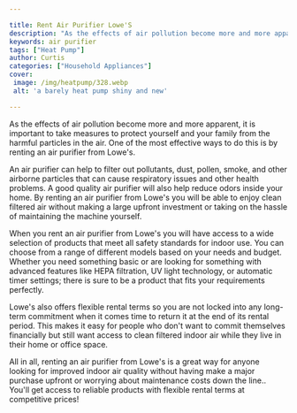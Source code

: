```yaml
---

title: Rent Air Purifier Lowe'S
description: "As the effects of air pollution become more and more apparent, it is important to take measures to protect yourself and your famil...continue on"
keywords: air purifier
tags: ["Heat Pump"]
author: Curtis
categories: ["Household Appliances"]
cover: 
 image: /img/heatpump/328.webp
 alt: 'a barely heat pump shiny and new'

---
```


As the effects of air pollution become more and more apparent, it is important to take measures to protect yourself and your family from the harmful particles in the air. One of the most effective ways to do this is by renting an air purifier from Lowe's. 

An air purifier can help to filter out pollutants, dust, pollen, smoke, and other airborne particles that can cause respiratory issues and other health problems. A good quality air purifier will also help reduce odors inside your home. By renting an air purifier from Lowe's you will be able to enjoy clean filtered air without making a large upfront investment or taking on the hassle of maintaining the machine yourself. 

When you rent an air purifier from Lowe's you will have access to a wide selection of products that meet all safety standards for indoor use. You can choose from a range of different models based on your needs and budget. Whether you need something basic or are looking for something with advanced features like HEPA filtration, UV light technology, or automatic timer settings; there is sure to be a product that fits your requirements perfectly. 

Lowe's also offers flexible rental terms so you are not locked into any long-term commitment when it comes time to return it at the end of its rental period. This makes it easy for people who don't want to commit themselves financially but still want access to clean filtered indoor air while they live in their home or office space. 

All in all, renting an air purifier from Lowe's is a great way for anyone looking for improved indoor air quality without having make a major purchase upfront or worrying about maintenance costs down the line.. You'll get access to reliable products with flexible rental terms at competitive prices!
